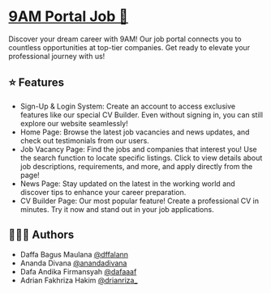 
# [9AM Portal Job 💼](https://9amproject.000webhostapp.com/)
Discover your dream career with 9AM! Our job portal connects you to countless opportunities at top-tier companies. Get ready to elevate your professional journey with us!

## ⭐ Features
- Sign-Up & Login System: Create an account to access exclusive features like our special CV Builder. Even without signing in, you can still explore our website seamlessly!
- Home Page: Browse the latest job vacancies and news updates, and check out testimonials from our users.
- Job Vacancy Page: Find the jobs and companies that interest you! Use the search function to locate specific listings. Click to view details about job descriptions, requirements, and more, and apply directly from the page!
- News Page: Stay updated on the latest in the working world and discover tips to enhance your career preparation.
- CV Builder Page: Our most popular feature! Create a professional CV in minutes. Try it now and stand out in your job applications.

## 👨🏻‍💻 Authors
- Daffa Bagus Maulana [@dffalann](https://www.instagram.com/dffalann)
- Ananda Divana [@anandadivana](https://www.instagram.com/anandadivana/)
- Dafa Andika Firmansyah [@dafaaaf](https://www.instagram.com/dafaaaf/)
- Adrian Fakhriza Hakim [@drianriza_](https://www.instagram.com/drianriza_/)
